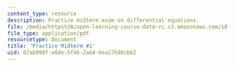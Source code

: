 ```yaml
---
content_type: resource
description: Practice midterm exam on differential equations.
file: /media/https%3A/open-learning-course-data-rc.s3.amazonaws.com/18-034-honors-differential-equations-spring-2009/07ab098fe8de5f462ae4bea17690cb62_MIT18_034s09_rec05_pmidterm01.pdf
file_type: application/pdf
resourcetype: Document
title: 'Practice Midterm #1'
uid: 07ab098f-e8de-5f46-2ae4-bea17690cb62
---
```

